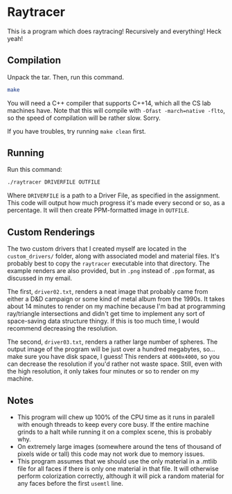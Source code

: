 # Raytracer

This is a program which does raytracing!
Recursively and everything!
Heck yeah!



## Compilation
Unpack the tar.
Then, run this command.

```bash
make
```

You will need a C++ compiler that supports C++14, which all the CS lab machines have.
Note that this will compile with `-Ofast -march=native -flto`, so the speed of compilation will be rather slow.
Sorry.

If you have troubles, try running `make clean` first.


## Running

Run this command:

```bash
./raytracer DRIVERFILE OUTFILE
```

Where `DRIVERFILE` is a path to a Driver File, as specified in the assignment.
This code will output how much progress it's made every second or so, as a percentage.
It will then create PPM-formatted image in `OUTFILE`.

## Custom Renderings
The two custom drivers that I created myself are located in the `custom_drivers/` folder, along with associated model and material files.
It's probably best to copy the `raytracer` executable into that directory.
The example renders are also provided, but in `.png` instead of `.ppm` format, as discussed in my email. 

The first, `driver02.txt`, renders a neat image that probably came from either a D&D campaign or some kind of metal album from the 1990s.
It takes about 14 minutes to render on my machine because I'm bad at programming ray/triangle intersections and didn't get time to implement any sort of space-saving data structure thingy.
If this is too much time, I would recommend decreasing the resolution.

The second, `driver03.txt`, renders a rather large number of spheres.
The output image of the program will be just over a hundred megabytes, so... make sure you have disk space, I guess!
This renders at `4000x4000`, so you can decrease the resolution if you'd rather not waste space.
Still, even with the high resolution, it only takes four minutes or so to render on my machine.


## Notes
- This program will chew up 100% of the CPU time as it runs in paralell with enough threads to keep every core busy.
  If the entire machine grinds to a halt while running it on a complex scene, this is probably why.
- On extremely large images (somewhere around the tens of thousand of pixels wide or tall) this code may not work due to memory issues.
- This program assumes that we should use the only material in a .mtlib file for all faces if there is only one material in that file.
  It will otherwise perform colorization correctly, although it will pick a random material for any faces before the first `usemtl` line.